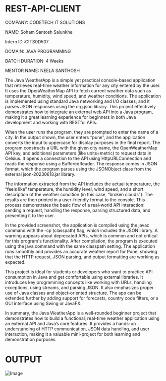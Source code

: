 # REST-API-CLIENT
COMPANY: CODETECH IT SOLUTIONS

NAME: Soham Santosh Salunkhe

Intern ID :CITS0D507

DOMAIN: JAVA PROGRAMMING

BATCH DURATION: 4 Weeks

MENTOR NAME: NEELA SANTHOSH


The Java WeatherApp is a simple yet practical console-based application that retrieves real-time weather information for any city entered by the user. It uses the OpenWeatherMap API to fetch current weather data such as temperature, humidity, wind speed, and weather conditions. The application is implemented using standard Java networking and I/O classes, and it parses JSON responses using the org.json library. This project effectively demonstrates how to integrate an external web API into a Java program, making it a great learning experience for beginners in both Java development and working with RESTful APIs.

When the user runs the program, they are prompted to enter the name of a city. In the output shown, the user enters “pune”, and the application converts the input to uppercase for display purposes in the final report. The program constructs a URL with the given city name, the OpenWeatherMap API key, and additional parameters (like units=metric) to request data in Celsius. It opens a connection to the API using HttpURLConnection and reads the response using a BufferedReader. The response comes in JSON format, which the program parses using the JSONObject class from the external json-20230618.jar library.

The information extracted from the API includes the actual temperature, the “feels like” temperature, the humidity level, wind speed, and a short description of the weather condition (in this case, “broken clouds”). The results are then printed in a user-friendly format to the console. This process demonstrates the basic flow of a real-world API interaction: sending a request, handling the response, parsing structured data, and presenting it to the user.

In the provided screenshot, the application is compiled using the javac command with the -cp (classpath) flag, which includes the JSON library. A warning appears about deprecated APIs, which is common and not critical for this program's functionality. After compilation, the program is executed using the java command with the same classpath setting. The application runs smoothly and provides an accurate weather report for Pune, showing that the HTTP request, JSON parsing, and output formatting are working as expected.

This project is ideal for students or developers who want to practice API consumption in Java and get comfortable using external libraries. It introduces key programming concepts like working with URLs, handling exceptions, using streams, and parsing JSON. It also emphasizes proper use of Java classes and object-oriented structure. The app can be extended further by adding support for forecasts, country code filters, or a GUI interface using Swing or JavaFX.

In summary, the Java WeatherApp is a well-rounded beginner project that demonstrates how to build a functional, real-time weather application using an external API and Java’s core features. It provides a hands-on understanding of HTTP communication, JSON data handling, and user interaction, making it a valuable mini-project for both learning and demonstration purposes.

# OUTPUT
![Image](https://github.com/user-attachments/assets/1a8aa0e0-24ba-4772-8e3b-5986a34c4611)
